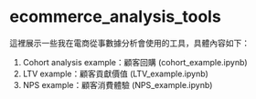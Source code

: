 # ecommerce_analysis_tools

這裡展示一些我在電商從事數據分析會使用的工具，具體內容如下：
1. Cohort analysis example：顧客回購		(cohort_example.ipynb)
2. LTV example：顧客貢獻價值			(LTV_example.ipynb)
3. NPS example：顧客消費體驗			(NPS_example.ipynb)
